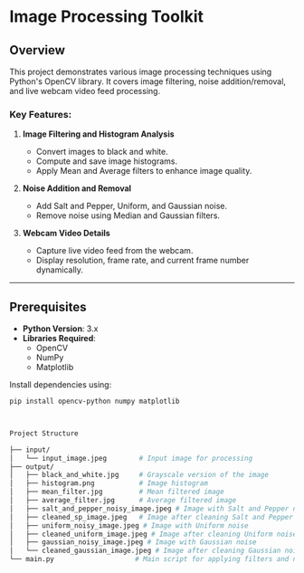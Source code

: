 # Image Processing Toolkit

## Overview
This project demonstrates various image processing techniques using Python's OpenCV library. It covers image filtering, noise addition/removal, and live webcam video feed processing.

### Key Features:
1. **Image Filtering and Histogram Analysis**  
   - Convert images to black and white.
   - Compute and save image histograms.
   - Apply Mean and Average filters to enhance image quality.

2. **Noise Addition and Removal**  
   - Add Salt and Pepper, Uniform, and Gaussian noise.
   - Remove noise using Median and Gaussian filters.

3. **Webcam Video Details**  
   - Capture live video feed from the webcam.
   - Display resolution, frame rate, and current frame number dynamically.

---

## Prerequisites
- **Python Version**: 3.x  
- **Libraries Required**:
  - OpenCV
  - NumPy
  - Matplotlib

Install dependencies using:
```bash
pip install opencv-python numpy matplotlib



Project Structure

├── input/
│   └── input_image.jpeg        # Input image for processing
├── output/
│   ├── black_and_white.jpg     # Grayscale version of the image
│   ├── histogram.png           # Image histogram
│   ├── mean_filter.jpg         # Mean filtered image
│   ├── average_filter.jpg      # Average filtered image
│   ├── salt_and_pepper_noisy_image.jpeg # Image with Salt and Pepper noise
│   ├── cleaned_sp_image.jpeg   # Image after cleaning Salt and Pepper noise
│   ├── uniform_noisy_image.jpeg # Image with Uniform noise
│   ├── cleaned_uniform_image.jpeg # Image after cleaning Uniform noise
│   ├── gaussian_noisy_image.jpeg # Image with Gaussian noise
│   └── cleaned_gaussian_image.jpeg # Image after cleaning Gaussian noise
└── main.py                    # Main script for applying filters and noise operations



